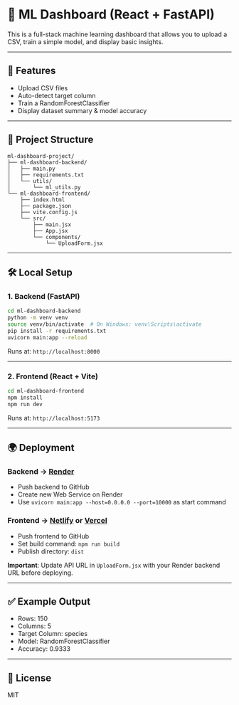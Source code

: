 # 🧠 ML Dashboard (React + FastAPI)

This is a full-stack machine learning dashboard that allows you to upload a CSV, train a simple model, and display basic insights.

---

## 🚀 Features

- Upload CSV files
- Auto-detect target column
- Train a RandomForestClassifier
- Display dataset summary & model accuracy

---

## 📁 Project Structure

```
ml-dashboard-project/
├── ml-dashboard-backend/
│   ├── main.py
│   ├── requirements.txt
│   └── utils/
│       └── ml_utils.py
└── ml-dashboard-frontend/
    ├── index.html
    ├── package.json
    ├── vite.config.js
    └── src/
        ├── main.jsx
        ├── App.jsx
        └── components/
            └── UploadForm.jsx
```

---

## 🛠️ Local Setup

### 1. Backend (FastAPI)

```bash
cd ml-dashboard-backend
python -m venv venv
source venv/bin/activate  # On Windows: venv\Scripts\activate
pip install -r requirements.txt
uvicorn main:app --reload
```

Runs at: `http://localhost:8000`

---

### 2. Frontend (React + Vite)

```bash
cd ml-dashboard-frontend
npm install
npm run dev
```

Runs at: `http://localhost:5173`

---

## 🌍 Deployment

### Backend → [Render](https://render.com)
- Push backend to GitHub
- Create new Web Service on Render
- Use `uvicorn main:app --host=0.0.0.0 --port=10000` as start command

### Frontend → [Netlify](https://netlify.com) or [Vercel](https://vercel.com)
- Push frontend to GitHub
- Set build command: `npm run build`
- Publish directory: `dist`

**Important**: Update API URL in `UploadForm.jsx` with your Render backend URL before deploying.

---

## ✅ Example Output

- Rows: 150
- Columns: 5
- Target Column: species
- Model: RandomForestClassifier
- Accuracy: 0.9333

---

## 📄 License

MIT
